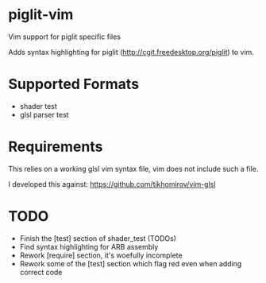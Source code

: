 piglit-vim
==========

Vim support for piglit specific files

Adds syntax highlighting for piglit (http://cgit.freedesktop.org/piglit) to vim.


Supported Formats
=================

- shader test
- glsl parser test


Requirements
============

This relies on a working glsl vim syntax file, vim does not include such a file.

I developed this against: https://github.com/tikhomirov/vim-glsl


TODO
====

- Finish the [test] section of shader_test (TODOs)
- Find syntax highlighting for ARB assembly
- Rework [require] section, it's woefully incomplete
- Rework some of the [test] section which flag red even when adding correct code
